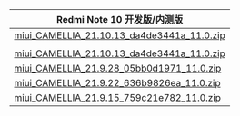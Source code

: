 | Redmi Note 10  开发版/内测版    |
| ---- |
| [miui_CAMELLIA_21.10.13_da4de3441a_11.0.zip](https://hugeota.d.miui.com/21.10.13/miui_CAMELLIA_21.10.13_da4de3441a_11.0.zip)    |
| []()    |
| [miui_CAMELLIA_21.10.13_da4de3441a_11.0.zip](https://hugeota.d.miui.com/21.10.13/miui_CAMELLIA_21.10.13_da4de3441a_11.0.zip)    |
| [miui_CAMELLIA_21.9.28_05bb0d1971_11.0.zip](https://hugeota.d.miui.com/21.9.28/miui_CAMELLIA_21.9.28_05bb0d1971_11.0.zip)    |
| [miui_CAMELLIA_21.9.22_636b9826ea_11.0.zip](https://hugeota.d.miui.com/21.9.22/miui_CAMELLIA_21.9.22_636b9826ea_11.0.zip)    |
| [miui_CAMELLIA_21.9.15_759c21e782_11.0.zip](https://hugeota.d.miui.com/21.9.15/miui_CAMELLIA_21.9.15_759c21e782_11.0.zip)    |
